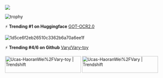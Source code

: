 <!--
**Ucas-HaoranWei/Ucas-HaoranWei** is a ✨ _special_ ✨ repository because its `README.md` (this file) appears on your GitHub profile.

Here are some ideas to get you started:

- 🔭 I’m currently working on ...
- 🌱 I’m currently learning ...
- 👯 I’m looking to collaborate on ...
- 🤔 I’m looking for help with ...
- 💬 Ask me about ...
- 📫 How to reach me: ...
- 😄 Pronouns: ...
- ⚡ Fun fact: ...
-->


![](https://github-readme-stats.vercel.app/api?username=Ucas-HaoranWei&theme=cobalt&hide=prs&show=reviews&hide_rank=True)



![trophy](https://github-profile-trophy.vercel.app/?username=Ucas-HaoranWei&title=Stars,Followers,Commits&theme=dracula)






⚡ **Trending #1 on Huggingface**  <a href="">GOT-OCR2.0</a>  


![1d5ce6f2eb26510c3362b6a70a6ee1f](https://github.com/user-attachments/assets/7c7612ad-3545-4aea-9eeb-26efc3b378f4)







⚡ **Trending #4/6 on Github** <a href="">Vary/Vary-toy</a>      
  
<a href="https://trendshift.io/repositories/7311" target="_blank"><img src="https://trendshift.io/api/badge/repositories/7311" alt="Ucas-HaoranWei%2FVary-toy | Trendshift" style="width: 250px; height: 55px;" width="250" height="55"/></a>  <a href="https://trendshift.io/repositories/5978" target="_blank"><img src="https://trendshift.io/api/badge/repositories/5978" alt="Ucas-HaoranWei%2FVary | Trendshift" style="width: 250px; height: 55px;" width="250" height="55"/></a>






